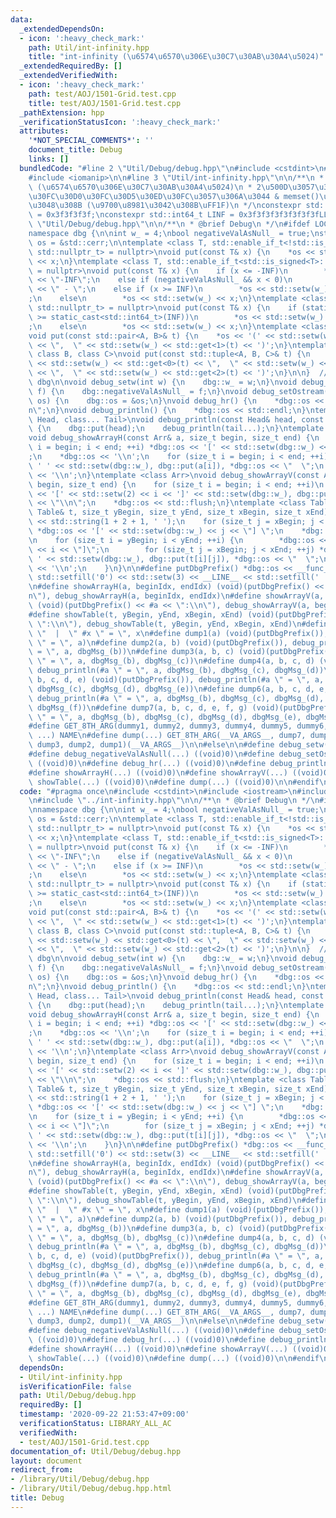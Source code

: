 ```yaml
---
data:
  _extendedDependsOn:
  - icon: ':heavy_check_mark:'
    path: Util/int-infinity.hpp
    title: "int-infinity (\u6574\u6570\u306E\u30C7\u30AB\u30A4\u5024)"
  _extendedRequiredBy: []
  _extendedVerifiedWith:
  - icon: ':heavy_check_mark:'
    path: test/AOJ/1501-Grid.test.cpp
    title: test/AOJ/1501-Grid.test.cpp
  _pathExtension: hpp
  _verificationStatusIcon: ':heavy_check_mark:'
  attributes:
    '*NOT_SPECIAL_COMMENTS*': ''
    document_title: Debug
    links: []
  bundledCode: "#line 2 \"Util/Debug/debug.hpp\"\n#include <cstdint>\n#include <iostream>\n\
    #include <iomanip>\n\n#line 3 \"Util/int-infinity.hpp\"\n\n/**\n * @brief int-infinity\
    \ (\u6574\u6570\u306E\u30C7\u30AB\u30A4\u5024)\n * 2\u500D\u3057\u3066\u3082\u30AA\
    \u30FC\u30D0\u30FC\u30D5\u30ED\u30FC\u3057\u306A\u3044 & memset()\u306B\u3082\u4F7F\
    \u3048\u308B (\u9700\u8981\u3042\u308B\uFF1F)\n */\nconstexpr std::int32_t INF\
    \ = 0x3f3f3f3f;\nconstexpr std::int64_t LINF = 0x3f3f3f3f3f3f3f3fLL;\n#line 7\
    \ \"Util/Debug/debug.hpp\"\n\n/**\n * @brief Debug\n */\n#ifdef LOCAL_DEBUG\n\n\
    namespace dbg {\n\nint w_ = 4;\nbool negativeValAsNull_ = true;\nstd::ostream*\
    \ os = &std::cerr;\n\ntemplate <class T, std::enable_if_t<!std::is_arithmetic<T>::value,\
    \ std::nullptr_t> = nullptr>\nvoid put(const T& x) {\n    *os << std::setw(w_)\
    \ << x;\n}\ntemplate <class T, std::enable_if_t<std::is_signed<T>::value, std::nullptr_t>\
    \ = nullptr>\nvoid put(const T& x) {\n    if (x <= -INF)\n        *os << std::setw(w_)\
    \ << \"-INF\";\n    else if (negativeValAsNull_ && x < 0)\n        *os << std::setw(w_)\
    \ << \" - \";\n    else if (x >= INF)\n        *os << std::setw(w_) << \"INF\"\
    ;\n    else\n        *os << std::setw(w_) << x;\n}\ntemplate <class T, std::enable_if_t<std::is_unsigned<T>::value,\
    \ std::nullptr_t> = nullptr>\nvoid put(const T& x) {\n    if (static_cast<std::int64_t>(x)\
    \ >= static_cast<std::int64_t>(INF))\n        *os << std::setw(w_) << \"INF\"\
    ;\n    else\n        *os << std::setw(w_) << x;\n}\ntemplate <class A, class B>\n\
    void put(const std::pair<A, B>& t) {\n    *os << '(' << std::setw(w_) << std::get<0>(t)\
    \ << \",  \" << std::setw(w_) << std::get<1>(t) << ')';\n}\ntemplate <class A,\
    \ class B, class C>\nvoid put(const std::tuple<A, B, C>& t) {\n    *os << '('\
    \ << std::setw(w_) << std::get<0>(t) << \",  \" << std::setw(w_) << std::get<1>(t)\
    \ << \",  \" << std::setw(w_) << std::get<2>(t) << ')';\n}\n\n}  // namespace\
    \ dbg\n\nvoid debug_setw(int w) {\n    dbg::w_ = w;\n}\nvoid debug_negativeValAsNull(bool\
    \ f) {\n    dbg::negativeValAsNull_ = f;\n}\nvoid debug_setOstream(std::ostream&\
    \ os) {\n    dbg::os = &os;\n}\nvoid debug_hr() {\n    *dbg::os << \"----------------------------------------------------------------------\\\
    n\";\n}\nvoid debug_println() {\n    *dbg::os << std::endl;\n}\ntemplate <class\
    \ Head, class... Tail>\nvoid debug_println(const Head& head, const Tail&... tail)\
    \ {\n    dbg::put(head);\n    debug_println(tail...);\n}\ntemplate <class Arr>\n\
    void debug_showArrayH(const Arr& a, size_t begin, size_t end) {\n    for (size_t\
    \ i = begin; i < end; ++i) *dbg::os << '[' << std::setw(dbg::w_) << i << \"] \"\
    ;\n    *dbg::os << '\\n';\n    for (size_t i = begin; i < end; ++i) *dbg::os <<\
    \ ' ' << std::setw(dbg::w_), dbg::put(a[i]), *dbg::os << \"  \";\n    *dbg::os\
    \ << '\\n';\n}\ntemplate <class Arr>\nvoid debug_showArrayV(const Arr& a, size_t\
    \ begin, size_t end) {\n    for (size_t i = begin; i < end; ++i)\n        *dbg::os\
    \ << '[' << std::setw(2) << i << ']' << std::setw(dbg::w_), dbg::put(a[i]), *dbg::os\
    \ << \"\\n\";\n    *dbg::os << std::flush;\n}\ntemplate <class Table>\nvoid debug_showTable(const\
    \ Table& t, size_t yBegin, size_t yEnd, size_t xBegin, size_t xEnd) {\n    *dbg::os\
    \ << std::string(1 + 2 + 1, ' ');\n    for (size_t j = xBegin; j < xEnd; ++j)\
    \ *dbg::os << '[' << std::setw(dbg::w_) << j << \"] \";\n    *dbg::os << '\\n';\n\
    \n    for (size_t i = yBegin; i < yEnd; ++i) {\n        *dbg::os << '[' << std::setw(2)\
    \ << i << \"]\";\n        for (size_t j = xBegin; j < xEnd; ++j) *dbg::os << '\
    \ ' << std::setw(dbg::w_), dbg::put(t[i][j]), *dbg::os << \"  \";\n        *dbg::os\
    \ << '\\n';\n    }\n}\n\n#define putDbgPrefix() *dbg::os << __func__ << '(' <<\
    \ std::setfill('0') << std::setw(3) << __LINE__ << std::setfill(' ') << \"): \"\
    \n#define showArrayH(a, beginIdx, endIdx) (void)(putDbgPrefix() << #a << \":\\\
    n\"), debug_showArrayH(a, beginIdx, endIdx)\n#define showArrayV(a, beginIdx, endIdx)\
    \ (void)(putDbgPrefix() << #a << \":\\n\"), debug_showArrayV(a, beginIdx, endIdx)\n\
    #define showTable(t, yBegin, yEnd, xBegin, xEnd) (void)(putDbgPrefix() << #t <<\
    \ \":\\n\"), debug_showTable(t, yBegin, yEnd, xBegin, xEnd)\n#define dbgMsg_(x)\
    \ \"  |  \" #x \" = \", x\n#define dump1(a) (void)(putDbgPrefix()), debug_println(#a\
    \ \" = \", a)\n#define dump2(a, b) (void)(putDbgPrefix()), debug_println(#a \"\
    \ = \", a, dbgMsg_(b))\n#define dump3(a, b, c) (void)(putDbgPrefix()), debug_println(#a\
    \ \" = \", a, dbgMsg_(b), dbgMsg_(c))\n#define dump4(a, b, c, d) (void)(putDbgPrefix()),\
    \ debug_println(#a \" = \", a, dbgMsg_(b), dbgMsg_(c), dbgMsg_(d))\n#define dump5(a,\
    \ b, c, d, e) (void)(putDbgPrefix()), debug_println(#a \" = \", a, dbgMsg_(b),\
    \ dbgMsg_(c), dbgMsg_(d), dbgMsg_(e))\n#define dump6(a, b, c, d, e, f) (void)(putDbgPrefix()),\
    \ debug_println(#a \" = \", a, dbgMsg_(b), dbgMsg_(c), dbgMsg_(d), dbgMsg_(e),\
    \ dbgMsg_(f))\n#define dump7(a, b, c, d, e, f, g) (void)(putDbgPrefix()), debug_println(#a\
    \ \" = \", a, dbgMsg_(b), dbgMsg_(c), dbgMsg_(d), dbgMsg_(e), dbgMsg_(f), dbgMsg_(g))\n\
    #define GET_8TH_ARG(dummy1, dummy2, dummy3, dummy4, dummy5, dummy6, dumy7, NAME,\
    \ ...) NAME\n#define dump(...) GET_8TH_ARG(__VA_ARGS__, dump7, dump6, dump5, dump4,\
    \ dump3, dump2, dump1)(__VA_ARGS__)\n\n#else\n\n#define debug_setw(...) ((void)0)\n\
    #define debug_negativeValAsNull(...) ((void)0)\n#define debug_setOstream(...)\
    \ ((void)0)\n#define debug_hr(...) ((void)0)\n#define debug_println(...) ((void)0)\n\
    #define showArrayH(...) ((void)0)\n#define showArrayV(...) ((void)0)\n#define\
    \ showTable(...) ((void)0)\n#define dump(...) ((void)0)\n\n#endif\n"
  code: "#pragma once\n#include <cstdint>\n#include <iostream>\n#include <iomanip>\n\
    \n#include \"../int-infinity.hpp\"\n\n/**\n * @brief Debug\n */\n#ifdef LOCAL_DEBUG\n\
    \nnamespace dbg {\n\nint w_ = 4;\nbool negativeValAsNull_ = true;\nstd::ostream*\
    \ os = &std::cerr;\n\ntemplate <class T, std::enable_if_t<!std::is_arithmetic<T>::value,\
    \ std::nullptr_t> = nullptr>\nvoid put(const T& x) {\n    *os << std::setw(w_)\
    \ << x;\n}\ntemplate <class T, std::enable_if_t<std::is_signed<T>::value, std::nullptr_t>\
    \ = nullptr>\nvoid put(const T& x) {\n    if (x <= -INF)\n        *os << std::setw(w_)\
    \ << \"-INF\";\n    else if (negativeValAsNull_ && x < 0)\n        *os << std::setw(w_)\
    \ << \" - \";\n    else if (x >= INF)\n        *os << std::setw(w_) << \"INF\"\
    ;\n    else\n        *os << std::setw(w_) << x;\n}\ntemplate <class T, std::enable_if_t<std::is_unsigned<T>::value,\
    \ std::nullptr_t> = nullptr>\nvoid put(const T& x) {\n    if (static_cast<std::int64_t>(x)\
    \ >= static_cast<std::int64_t>(INF))\n        *os << std::setw(w_) << \"INF\"\
    ;\n    else\n        *os << std::setw(w_) << x;\n}\ntemplate <class A, class B>\n\
    void put(const std::pair<A, B>& t) {\n    *os << '(' << std::setw(w_) << std::get<0>(t)\
    \ << \",  \" << std::setw(w_) << std::get<1>(t) << ')';\n}\ntemplate <class A,\
    \ class B, class C>\nvoid put(const std::tuple<A, B, C>& t) {\n    *os << '('\
    \ << std::setw(w_) << std::get<0>(t) << \",  \" << std::setw(w_) << std::get<1>(t)\
    \ << \",  \" << std::setw(w_) << std::get<2>(t) << ')';\n}\n\n}  // namespace\
    \ dbg\n\nvoid debug_setw(int w) {\n    dbg::w_ = w;\n}\nvoid debug_negativeValAsNull(bool\
    \ f) {\n    dbg::negativeValAsNull_ = f;\n}\nvoid debug_setOstream(std::ostream&\
    \ os) {\n    dbg::os = &os;\n}\nvoid debug_hr() {\n    *dbg::os << \"----------------------------------------------------------------------\\\
    n\";\n}\nvoid debug_println() {\n    *dbg::os << std::endl;\n}\ntemplate <class\
    \ Head, class... Tail>\nvoid debug_println(const Head& head, const Tail&... tail)\
    \ {\n    dbg::put(head);\n    debug_println(tail...);\n}\ntemplate <class Arr>\n\
    void debug_showArrayH(const Arr& a, size_t begin, size_t end) {\n    for (size_t\
    \ i = begin; i < end; ++i) *dbg::os << '[' << std::setw(dbg::w_) << i << \"] \"\
    ;\n    *dbg::os << '\\n';\n    for (size_t i = begin; i < end; ++i) *dbg::os <<\
    \ ' ' << std::setw(dbg::w_), dbg::put(a[i]), *dbg::os << \"  \";\n    *dbg::os\
    \ << '\\n';\n}\ntemplate <class Arr>\nvoid debug_showArrayV(const Arr& a, size_t\
    \ begin, size_t end) {\n    for (size_t i = begin; i < end; ++i)\n        *dbg::os\
    \ << '[' << std::setw(2) << i << ']' << std::setw(dbg::w_), dbg::put(a[i]), *dbg::os\
    \ << \"\\n\";\n    *dbg::os << std::flush;\n}\ntemplate <class Table>\nvoid debug_showTable(const\
    \ Table& t, size_t yBegin, size_t yEnd, size_t xBegin, size_t xEnd) {\n    *dbg::os\
    \ << std::string(1 + 2 + 1, ' ');\n    for (size_t j = xBegin; j < xEnd; ++j)\
    \ *dbg::os << '[' << std::setw(dbg::w_) << j << \"] \";\n    *dbg::os << '\\n';\n\
    \n    for (size_t i = yBegin; i < yEnd; ++i) {\n        *dbg::os << '[' << std::setw(2)\
    \ << i << \"]\";\n        for (size_t j = xBegin; j < xEnd; ++j) *dbg::os << '\
    \ ' << std::setw(dbg::w_), dbg::put(t[i][j]), *dbg::os << \"  \";\n        *dbg::os\
    \ << '\\n';\n    }\n}\n\n#define putDbgPrefix() *dbg::os << __func__ << '(' <<\
    \ std::setfill('0') << std::setw(3) << __LINE__ << std::setfill(' ') << \"): \"\
    \n#define showArrayH(a, beginIdx, endIdx) (void)(putDbgPrefix() << #a << \":\\\
    n\"), debug_showArrayH(a, beginIdx, endIdx)\n#define showArrayV(a, beginIdx, endIdx)\
    \ (void)(putDbgPrefix() << #a << \":\\n\"), debug_showArrayV(a, beginIdx, endIdx)\n\
    #define showTable(t, yBegin, yEnd, xBegin, xEnd) (void)(putDbgPrefix() << #t <<\
    \ \":\\n\"), debug_showTable(t, yBegin, yEnd, xBegin, xEnd)\n#define dbgMsg_(x)\
    \ \"  |  \" #x \" = \", x\n#define dump1(a) (void)(putDbgPrefix()), debug_println(#a\
    \ \" = \", a)\n#define dump2(a, b) (void)(putDbgPrefix()), debug_println(#a \"\
    \ = \", a, dbgMsg_(b))\n#define dump3(a, b, c) (void)(putDbgPrefix()), debug_println(#a\
    \ \" = \", a, dbgMsg_(b), dbgMsg_(c))\n#define dump4(a, b, c, d) (void)(putDbgPrefix()),\
    \ debug_println(#a \" = \", a, dbgMsg_(b), dbgMsg_(c), dbgMsg_(d))\n#define dump5(a,\
    \ b, c, d, e) (void)(putDbgPrefix()), debug_println(#a \" = \", a, dbgMsg_(b),\
    \ dbgMsg_(c), dbgMsg_(d), dbgMsg_(e))\n#define dump6(a, b, c, d, e, f) (void)(putDbgPrefix()),\
    \ debug_println(#a \" = \", a, dbgMsg_(b), dbgMsg_(c), dbgMsg_(d), dbgMsg_(e),\
    \ dbgMsg_(f))\n#define dump7(a, b, c, d, e, f, g) (void)(putDbgPrefix()), debug_println(#a\
    \ \" = \", a, dbgMsg_(b), dbgMsg_(c), dbgMsg_(d), dbgMsg_(e), dbgMsg_(f), dbgMsg_(g))\n\
    #define GET_8TH_ARG(dummy1, dummy2, dummy3, dummy4, dummy5, dummy6, dumy7, NAME,\
    \ ...) NAME\n#define dump(...) GET_8TH_ARG(__VA_ARGS__, dump7, dump6, dump5, dump4,\
    \ dump3, dump2, dump1)(__VA_ARGS__)\n\n#else\n\n#define debug_setw(...) ((void)0)\n\
    #define debug_negativeValAsNull(...) ((void)0)\n#define debug_setOstream(...)\
    \ ((void)0)\n#define debug_hr(...) ((void)0)\n#define debug_println(...) ((void)0)\n\
    #define showArrayH(...) ((void)0)\n#define showArrayV(...) ((void)0)\n#define\
    \ showTable(...) ((void)0)\n#define dump(...) ((void)0)\n\n#endif\n"
  dependsOn:
  - Util/int-infinity.hpp
  isVerificationFile: false
  path: Util/Debug/debug.hpp
  requiredBy: []
  timestamp: '2020-09-22 21:53:47+09:00'
  verificationStatus: LIBRARY_ALL_AC
  verifiedWith:
  - test/AOJ/1501-Grid.test.cpp
documentation_of: Util/Debug/debug.hpp
layout: document
redirect_from:
- /library/Util/Debug/debug.hpp
- /library/Util/Debug/debug.hpp.html
title: Debug
---
```

